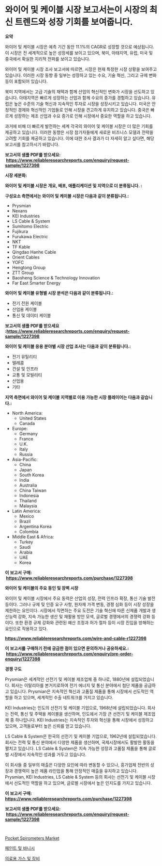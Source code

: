 <p><h1>와이어 및 케이블 시장 보고서는이 시장의 최신 트렌드와 성장 기회를 보여줍니다.</h1></p><p><strong>요약</strong></p>
<p><p>와이어 및 케이블 시장은 예측 기간 동안 11.1%의 CAGR로 성장할 것으로 예상됩니다. 이 시장은 전 세계적으로 높은 성장세를 보이고 있으며, 북미, 아태지역, 유럽, 미국 및 중국에서 확실한 지리적 전파를 보이고 있습니다.</p><p>와이어 및 케이블 시장 조사 보고서에 따르면, 시장은 현재 특정한 시장 상황을 보여주고 있습니다. 이러한 시장 동향 중 일부는 성장하고 있는 수요, 기술 혁신, 그리고 규제 변화 등이 포함되어 있습니다.</p><p>북미 지역에서는 고급 기술의 채택과 함께 산업의 혁신적인 변화가 시장을 선도하고 있습니다. 아태지역은 빠르게 성장하는 산업과 함께 수요의 증가를 경험하고 있습니다. 유럽은 높은 수준의 기술 혁신과 지속적인 투자로 시장을 성장시키고 있습니다. 미국은 안정적인 경제와 혁신적인 기업들로 인해 시장을 견고하게 유지하고 있습니다. 중국은 빠르게 성장하는 제조 산업과 수요 증가로 인해 시장에서 중요한 역할을 하고 있습니다.</p><p>과거에 비해 더 빠르게 발전하는 세계 각국의 와이어 및 케이블 시장은 더 많은 기회를 제공하고 있습니다. 이러한 동향은 시장 참가자들에게 새로운 비즈니스 모델과 전략을 고려할 기회를 제공하고 있습니다. 이에 대한 조사 결과가 더 자세히 알고 싶다면, 해당 보고서를 참고하시기 바랍니다.</p></p>
<p><strong>보고서의 샘플 PDF를 받으세요: &nbsp;<a href="https://www.reliableresearchreports.com/enquiry/request-sample/1227398">https://www.reliableresearchreports.com/enquiry/request-sample/1227398</a></strong></p>
<p><strong>시장 세분화:</strong></p>
<p><strong> 와이어 및 케이블 시장은 개요, 배포, 애플리케이션 및 지역으로 더 분류됩니다. :</strong></p>
<p><strong>구성요소 측면에서는 와이어 및 케이블 시장은 다음과 같이 분류됩니다.:</strong></p>
<p><ul><li>Prysmian</li><li>Nexans</li><li>KEI Industries</li><li>LS Cable & System</li><li>Sumitomo Electric</li><li>Fujikura</li><li>Furukawa Electric</li><li>NKT</li><li>TF Kable</li><li>Qingdao Hanhe Cable</li><li>Orient Cables</li><li>YOFC</li><li>Hengtong Group</li><li>ZTT Group</li><li>Baosheng Science & Technology Innovation</li><li>Far East Smarter Energy</li></ul></p>
<p><strong> 와이어 및 케이블 유형별 시장 분석은 다음과 같이 분류됩니다.:</strong></p>
<p><ul><li>전기 전원 케이블</li><li>산업용 케이블</li><li>통신 및 데이터 케이블</li></ul></p>
<p><strong>보고서의 샘플 PDF를 받으세요 :<a href="https://www.reliableresearchreports.com/enquiry/request-sample/1227398">https://www.reliableresearchreports.com/enquiry/request-sample/1227398</a></strong></p>
<p><strong> 와이어 및 케이블 응용 분야별 시장 산업 조사는 다음과 같이 분류됩니다.:</strong></p>
<p><ul><li>전기 유틸리티</li><li>텔레콤</li><li>건설 및 인프라</li><li>교통 및 모빌리티</li><li>산업용</li><li>기타</li></ul></p>
<p><strong>지역 측면에서 와이어 및 케이블 지역별로 이용 가능한 시장 플레이어는 다음과 같습니다.:</strong></p>
<p><ul>
    <li>
        North America:
        <ul>
            <li>United States</li>
            <li>Canada</li>
        </ul>
    </li>
    <li>
        Europe:
        <ul>
            <li>Germany</li>
            <li>France</li>
            <li>U.K.</li>
            <li>Italy</li>
            <li>Russia</li>
        </ul>
    </li>
    <li>
        Asia-Pacific:
        <ul>
            <li>China</li>
            <li>Japan</li>
            <li>South Korea</li>
            <li>India</li>
            <li>Australia</li>
            <li>China Taiwan</li>
            <li>Indonesia</li>
            <li>Thailand</li>
            <li>Malaysia</li>
        </ul>
    </li>
    <li>
        Latin America:
        <ul>
            <li>Mexico</li>
            <li>Brazil</li>
            <li>Argentina Korea</li>
            <li>Colombia</li>
        </ul>
    </li>
    <li>
        Middle East & Africa:
        <ul>
            <li>Turkey</li>
            <li>Saudi</li>
            <li>Arabia</li>
            <li>UAE</li>
            <li>Korea</li>
        </ul>
    </li>
    </ul></p>
<p><strong>이 보고서 구매: &nbsp;<a href="https://www.reliableresearchreports.com/purchase/1227398">https://www.reliableresearchreports.com/purchase/1227398</a></strong></p>
<p><strong>와이어 및 케이블의 주요 동인 및 장벽 시장</strong></p>
<p><p>와이어 및 케이블 시장에서 주요 동력은 산업의 성장, 전력 인프라 확장, 통신 기술 발전 등이다. 그러나 규제 및 인증 요구 사항, 원자재 가격 변동, 경쟁 심화 등이 시장 성장을 제한하는 요인이다. 시장에서 직면하는 주요 도전은 기술 혁신에 따른 신제품 개발과 생산능력 강화, 지속 가능한 생산 및 재활용 방안 모색, 글로벌 경쟁에서의 경쟁력 강화 등이다. 또한 환경 규제 강화와 관련된 예산 조정과 허가 절차 등이 시장 진입을 방해하는 요인으로 작용하고 있다.</p></p>
<p><strong><a href="https://www.reliableresearchreports.com/wire-and-cable-r1227398">https://www.reliableresearchreports.com/wire-and-cable-r1227398</a></strong></p>
<p><strong>이 보고서를 구매하기 전에 궁금한 점이 있으면 문의하거나 공유하세요.: &nbsp;<a href="https://www.reliableresearchreports.com/enquiry/pre-order-enquiry/1227398">https://www.reliableresearchreports.com/enquiry/pre-order-enquiry/1227398</a></strong></p>
<p><strong>경쟁 구도</strong></p>
<p><p>Prysmian은 세계적인 선전기 및 케이블 제조업체 중 하나로, 1880년에 설립되었습니다. 회사는 이탈리아를 본거지로하여 전기 에너지 및 통신 분야에서 첨단 제품을 공급하고 있습니다. Prysmian은 지속적인 혁신과 고품질 제품을 통해 시장에서 선도적인 역할을 하고 있으며, 세계적인 수출 네트워크를 가지고 있습니다.</p><p>KEI Industries는 인도의 선전기 및 케이블 기업으로, 1968년에 설립되었습니다. 회사는 전력, 통신 및 주택용 케이블을 생산하며, 인도에서 가장 큰 선전기 및 케이블 제조업체 중 하나입니다. KEI Industries는 지속적인 투자와 혁신을 통해 시장에서 성장하고 있으며, 고객들로부터 높은 신뢰를 얻고 있습니다.</p><p>LS Cable & System은 한국의 선전기 및 케이블 기업으로, 1962년에 설립되었습니다. 회사는 전력 및 통신 분야에서 다양한 제품을 생산하며, 국제시장에서도 활발한 활동을 펼치고 있습니다. LS Cable & System은 지속 가능한 성장과 고품질 제품을 통해 글로벌 시장에서 지속적인 성과를 거두고 있습니다.</p><p>이 회사들 중 일부의 매출은 다양한 요인에 따라 변동할 수 있으나, 흥가업체 전반의 성장과 경쟁력이 높은 제품 라인업을 통해 안정적인 매출을 유지하고 있습니다. Prysmian, KEI Industries, LS Cable & System 등의 회사는 선전기 및 케이블 시장에서 선도적인 역할을 하고 있으며, 글로벌 시장에서 높은 인지도를 가지고 있습니다.</p></p>
<p><strong>이 보고서 구매: &nbsp; <a href="https://www.reliableresearchreports.com/purchase/1227398">https://www.reliableresearchreports.com/purchase/1227398</a></strong></p>
<p><strong>보고서의 샘플 PDF를 받으세요: &nbsp;<a href="https://www.reliableresearchreports.com/enquiry/request-sample/1227398">https://www.reliableresearchreports.com/enquiry/request-sample/1227398</a></strong><strong></strong></p>
<p>&nbsp;</p>
<p><p><a href="https://frill-swim-3cd.notion.site/Pocket-Spirometers-Market-Research-Report-Its-History-and-Forecast-2024-to-2031-94d9a4610ee5407db978dfe478353e26">Pocket Spirometers Market</a></p><p><a href="https://medium.com/@seanturner6262/%ED%8E%98%EC%9D%B8%ED%8A%B8%EC%99%80-%EB%AA%A9%EC%9E%AC-%EB%8F%84%EB%A3%8C-%EC%8B%9C%EC%9E%A5-%EA%B7%9C%EB%AA%A8-%EB%B0%8F-%EC%8B%9C%EC%9E%A5-%EB%8F%99%ED%96%A5-%EC%A0%84%EB%B0%98%EC%A0%81%EC%9D%B8-%EC%82%B0%EC%97%85-%EA%B0%9C%EC%9A%94-2024%EB%85%84%EB%B6%80%ED%84%B0-2031%EB%85%84%EA%B9%8C%EC%A7%80-224b3c3a5d24">페인트 및 바니시</a></p><p><a href="https://medium.com/@heatherelasquez5675/%EC%9D%98%EB%A3%8C%EC%9A%A9-%EA%B0%80%EC%8A%A4-%EB%B0%8F-%EC%9E%A5%EB%B9%84-%EC%8B%9C%EC%9E%A5-%EC%9C%A0%ED%98%95-%EC%9D%91%EC%9A%A9-%EB%B0%8F-%EC%A7%80%EB%A6%AC%EB%B3%84-%EC%A2%85%ED%95%A9-%ED%8F%89%EA%B0%80-d95d02ea80cd">의료용 가스 및 장비</a></p></p>